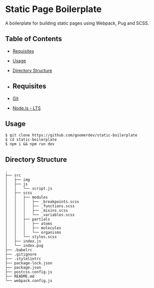 # Static Page Boilerplate

A boilerplate for building static pages using Webpack, Pug and SCSS.

## Table of Contents

+ [Requisites](#requisites)
+ [Usage](#usage)
+ [Directory Structure](#directory-structure)

+ ## Requisites

+ [Git](https://git-scm.com/downloads/)
+ [Node.js - LTS](https://nodejs.org/en/download/)

## Usage

```console
$ git clone https://github.com/goomerdev/static-boilerplate
$ cd static-boilerplate
$ npm i && npm run dev
```

## Directory Structure

```
.
├── src
│   ├── img
│   ├── js
│   │   └── script.js
│   ├── scss
│   │   ├── modules
│   │   │   ├── _breakpoints.scss
│   │   │   ├── _functions.scss
│   │   │   ├── _mixins.scss
│   │   │   └── _variables.scss
│   │   ├── partials
│   │   │   ├── atoms
│   │   │   ├── molecules
│   │   │   └── organisms
│   │   └── styles.scss
│   ├── index.js
│   └── index.pug
├── .babelrc
├── .gitignore
├── .stylelintrc
├── package-lock.json
├── package.json
├── postcss.config.js
├── README.md
└── webpack.config.js

```
